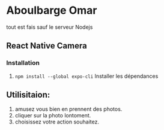 # Aboulbarge Omar

tout est fais sauf le serveur Nodejs

## React Native Camera

### Installation

1. `npm install --global expo-cli` Installer les dépendances

## Utilisitaion:

1. amusez vous bien en prennent des photos.
2. cliquer sur la photo lontoment.
3. choisissez votre action souhaitez.
